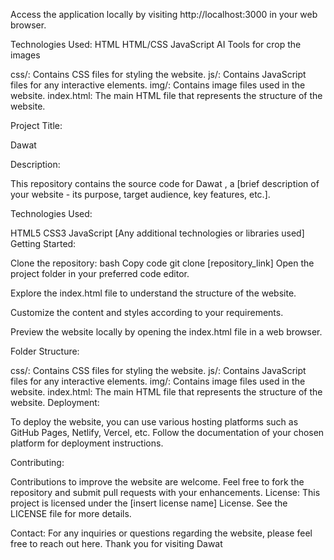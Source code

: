 Access the application locally by visiting http://localhost:3000 in your web browser.

Technologies Used:
HTML
HTML/CSS
JavaScript
AI Tools for crop the images

css/: Contains CSS files for styling the website.
js/: Contains JavaScript files for any interactive elements.
img/: Contains image files used in the website.
index.html: The main HTML file that represents the structure of the website.


Project Title:

Dawat

Description:

This repository contains the source code for Dawat , a [brief description of your website - its purpose, target audience, key features, etc.].


Technologies Used:

HTML5
CSS3
JavaScript
[Any additional technologies or libraries used]
Getting Started:

Clone the repository:
bash
Copy code
git clone [repository_link]
Open the project folder in your preferred code editor.

Explore the index.html file to understand the structure of the website.

Customize the content and styles according to your requirements.

Preview the website locally by opening the index.html file in a web browser.

Folder Structure:

css/: Contains CSS files for styling the website.
js/: Contains JavaScript files for any interactive elements.
img/: Contains image files used in the website.
index.html: The main HTML file that represents the structure of the website.
Deployment:

To deploy the website, you can use various hosting platforms such as GitHub Pages, Netlify, Vercel, etc. Follow the documentation of your chosen platform for deployment instructions.

Contributing:

Contributions to improve the website are welcome. Feel free to fork the repository and submit pull requests with your enhancements.
License:
This project is licensed under the [insert license name] License. See the LICENSE file for more details.

Contact:
For any inquiries or questions regarding the website, please feel free to reach out here.
Thank you for visiting Dawat
